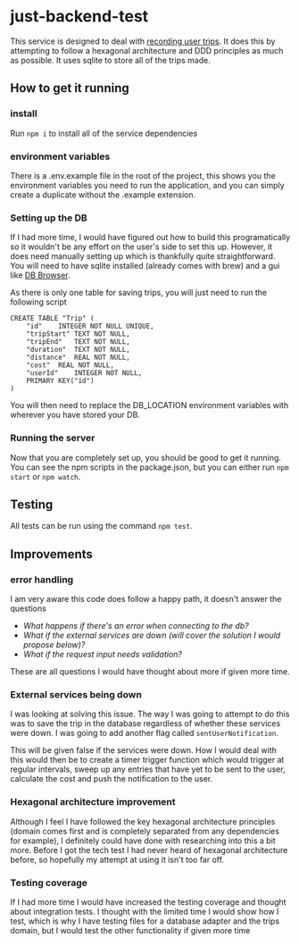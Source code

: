 # just-backend-test
This service is designed to deal with [recording user trips](https://just-insure.slab.com/public/posts/just-backend-exercise-la2d85s9). It does this by attempting to follow a hexagonal architecture and DDD principles as much as possible. It uses sqlite to store all of the trips made.

## How to get it running
### install 
Run `npm i` to install all of the service dependencies

### environment variables
There is a .env.example file in the root of the project, this shows you the environment variables you need to run the application, and you can simply create a duplicate without the .example extension.

### Setting up the DB
If I had more time, I would have figured out how to build this programatically so it wouldn't be any effort on the user's side to set this up. However, it does need manually setting up which is thankfully quite straightforward. You will need to have sqlite installed (already comes with brew) and a gui like [DB Browser](https://sqlitebrowser.org/).

As there is only one table for saving trips, you will just need to run the following script 
```
CREATE TABLE "Trip" (
	"id"	INTEGER NOT NULL UNIQUE,
	"tripStart"	TEXT NOT NULL,
	"tripEnd"	TEXT NOT NULL,
	"duration"	TEXT NOT NULL,
	"distance"	REAL NOT NULL,
	"cost"	REAL NOT NULL,
	"userId"	INTEGER NOT NULL,
	PRIMARY KEY("id")
)
```
You will then need to replace the DB_LOCATION environment variables with wherever you have stored your DB.

### Running the server
Now that you are completely set up, you should be good to get it running. You can see the npm scripts in the package.json, but you can either run `npm start` or `npm watch`.

## Testing 
All tests can be run using the command `npm test`.

## Improvements

### error handling
I am very aware this code does follow a happy path, it doesn't answer the questions 
- *What happens if there's an error when connecting to the db?*
- *What if the external services are down (will cover the solution I would propose below)?*
- *What if the request input needs validation?*

These are all questions I would have thought about more if given more time.

### External services being down
I was looking at solving this issue. The way I was going to attempt to do this was to save the trip in the database regardless of whether these services were down. I was going to add another flag called `sentUserNotification`. 

This will be given false if the services were down. How I would deal with this would then be to create a timer trigger function which would trigger at regular intervals, sweep up any entries that have yet to be sent to the user, calculate the cost and push the notification to the user.
### Hexagonal architecture improvement
Although I feel I have followed the key hexagonal architecture principles (domain comes first and is completely separated from any dependencies for example), I definitely could have done with researching into this a bit more. Before I got the tech test I had never heard of hexagonal architecture before, so hopefully my attempt at using it isn't too far off. 

### Testing coverage
If I had more time I would have increased the testing coverage and thought about integration tests. I thought with the limited time I would show how I test, which is why I have testing files for a database adapter and the trips domain, but I would test the other functionality if given more time


